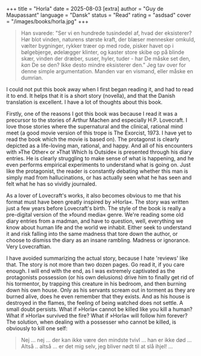 +++
   title = "Horla"
   date = 2025-08-03
   [extra]
   author = "Guy de Maupassant"
   language = "Dansk"
   status = "Read"
   rating = "asdsad"
   cover = "/images/books/horla.jpg"
+++

> Han svarede: "Ser vi en hundrede tusindedel af, hvad der eksisterer? Hør blot vinden, naturens største kraft, der blæser mennesker omkuld, vælter bygninger, rykker træer op med rode, pisker havet op i bølgebjerge, ødelægger klinter, og kaster store skibe op på blinde skær, vinden der dræber, suser, hyler, tuder - har De måske set den, *kan* De se den? Ikke desto mindre eksisterer den." 
> Jeg tav over for denne simple argumentation. Manden var en vismand, eller måske en dumrian.

I could not put this book away when I first began reading it, and had to read it to end. It helps that it is a short story (novella), and that the Danish translation is excellent. I have a lot of thoughts about this book.

Firstly, one of the reasons I got this book was because I read it was a precursor to the stories of Arthur Machen and especially H.P. Lovecraft. I love those stories where the supernatural and the clinical, rational mind meet (a good movie version of this trope is The Exorcist, 1973. I have yet to read the book which the movie is based on). The protagonst is clearly depicted as a life-loving man, rational, and happy. And all of his encounters with »The Other« or »That Which Is Outside« is presented through his diary entries. He is clearly struggling to make sense of what is happening, and he even performs empirical experiments to understand what is going on. Just like the protagonist, the reader is constantly debating whether this man is simply mad from hallucinations, or has actually seen what he has seen and felt what he has so vividly journaled.

As a lover of Lovecraft's works, it also becomes obvious to me that his format must have been greatly inspired by »Horla«. The story was written just a few years before Lovecraft's birth. The style of the book is really a pre-digital version of the »found media« genre. We're reading some old diary entries from a madman, and have to question, well, everything we know about human life and the world we inhabit. Either seek to understand it and risk falling into the same madness that tore down the author, or choose to dismiss the diary as an insane rambling. Madness or ignorance. Very Lovecraftian. 

I have avoided summarizing the actual story, because I hate 'reviews' like that. The story is not more than two dozen pages. Go read it, if you care enough. I will end with the end, as I was extremely captivated as the protagonists possession (or his own delusions) drive him to finally get rid of his tormentor, by trapping this creature in his bedroom, and then burning down his own house. Only as his servants scream out in torment as they are burned alive, does he even remember that they exists. And as his house is destroyed in the flames, the feeling of being watched does not settle. A small doubt persists. What if »Horla« cannot be killed like you kill a human? What if »Horla« survived the fire? What if »Horla« will follow him forever? The solution, when dealing with a possesser who cannot be killed, is obviously to kill one self: 
> Nej ... nej ... der kan ikke være den mindste tvivl ... han er ikke død ... Altså .. altså ... er det mig selv, jeg bliver nødt til at slå ihjel! ...

